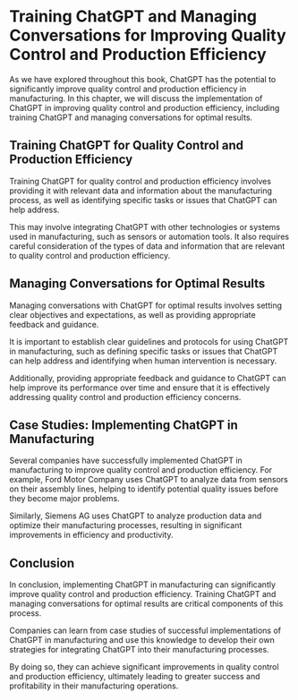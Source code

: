 Training ChatGPT and Managing Conversations for Improving Quality Control and Production Efficiency
================================================================================================================================================================================================

As we have explored throughout this book, ChatGPT has the potential to significantly improve quality control and production efficiency in manufacturing. In this chapter, we will discuss the implementation of ChatGPT in improving quality control and production efficiency, including training ChatGPT and managing conversations for optimal results.

Training ChatGPT for Quality Control and Production Efficiency
--------------------------------------------------------------

Training ChatGPT for quality control and production efficiency involves providing it with relevant data and information about the manufacturing process, as well as identifying specific tasks or issues that ChatGPT can help address.

This may involve integrating ChatGPT with other technologies or systems used in manufacturing, such as sensors or automation tools. It also requires careful consideration of the types of data and information that are relevant to quality control and production efficiency.

Managing Conversations for Optimal Results
------------------------------------------

Managing conversations with ChatGPT for optimal results involves setting clear objectives and expectations, as well as providing appropriate feedback and guidance.

It is important to establish clear guidelines and protocols for using ChatGPT in manufacturing, such as defining specific tasks or issues that ChatGPT can help address and identifying when human intervention is necessary.

Additionally, providing appropriate feedback and guidance to ChatGPT can help improve its performance over time and ensure that it is effectively addressing quality control and production efficiency concerns.

Case Studies: Implementing ChatGPT in Manufacturing
---------------------------------------------------

Several companies have successfully implemented ChatGPT in manufacturing to improve quality control and production efficiency. For example, Ford Motor Company uses ChatGPT to analyze data from sensors on their assembly lines, helping to identify potential quality issues before they become major problems.

Similarly, Siemens AG uses ChatGPT to analyze production data and optimize their manufacturing processes, resulting in significant improvements in efficiency and productivity.

Conclusion
----------

In conclusion, implementing ChatGPT in manufacturing can significantly improve quality control and production efficiency. Training ChatGPT and managing conversations for optimal results are critical components of this process.

Companies can learn from case studies of successful implementations of ChatGPT in manufacturing and use this knowledge to develop their own strategies for integrating ChatGPT into their manufacturing processes.

By doing so, they can achieve significant improvements in quality control and production efficiency, ultimately leading to greater success and profitability in their manufacturing operations.
